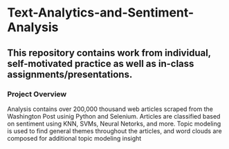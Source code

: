 # Text-Analytics-and-Sentiment-Analysis
This repository contains work from individual, self-motivated practice as well as in-class assignments/presentations.  
---

### Project Overview
Analysis contains over 200,000 thousand web articles scraped from the Washington Post usinig Python and Selenium. Articles are classified based on sentiment using KNN, SVMs, Neural Netorks, and more. Topic modeling is used to find general themes throughout the articles, and word clouds are composed for additional topic modeling insight
